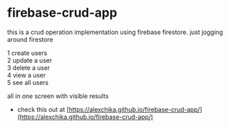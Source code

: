 # firebase-crud-app
this is a crud operation implementation using firebase firestore. just jogging around firestore

1 create users \
2 update a user \
3 delete a user \
4 view a user \
5 see all users

all in one screen with visible results

- check this out at [https://alexchika.github.io/firebase-crud-app/](https://alexchika.github.io/firebase-crud-app/)
